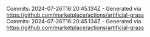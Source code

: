 Commits: 2024-07-26T16:20:45.134Z - Generated via https://github.com/marketplace/actions/artificial-grass
<br>
Commits: 2024-07-26T16:20:45.134Z - Generated via https://github.com/marketplace/actions/artificial-grass
<br>
